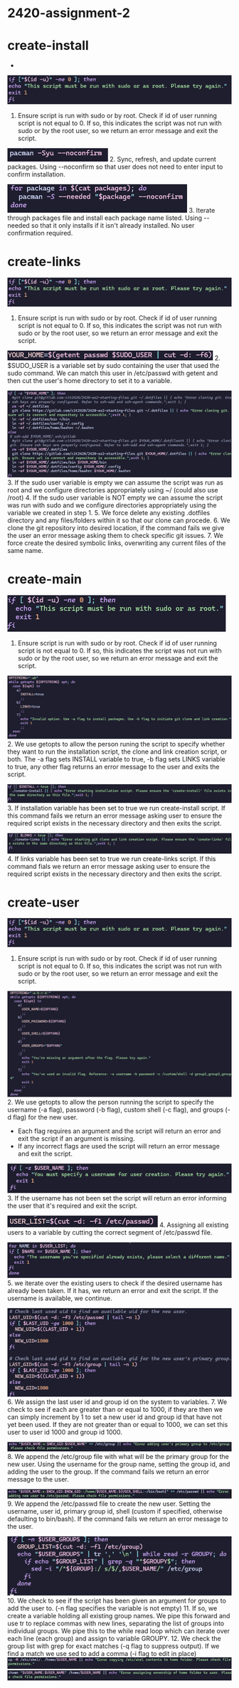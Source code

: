 # 2420-assignment-2





# create-install
* 
![](./Assets/install-1.png)
1. Ensure script is run with sudo or by root. Check if id of user running script is not equal to 0. If so, this indicates the script was not run with sudo or by the root user, so we return an error message and exit the script.

![](./Assets/install-2.png)
2. Sync, refresh, and update current packages. Using --noconfirm so that user does not need to enter input to confirm installation.

![](./Assets/install-3.png)
3. Iterate through packages file and install each package name listed. Using --needed so that it only installs if it isn't already installed. No user confirmation required.

# create-links
![](./Assets/install-1.png)
1. Ensure script is run with sudo or by root. Check if id of user running script is not equal to 0. If so, this indicates the script was not run with sudo or by the root user, so we return an error message and exit the script.

![](./Assets/links-1.png)
2. $SUDO_USER is a variable set by sudo containing the user that used the sudo command. We can match this user in /etc/passwd with getent and then cut the user's home directory to set it to a variable.

![](./Assets/links-2.png)
3. If the sudo user variable is empty we can assume the script was run as root and we configure directories appropriately using ~/ (could also use /root)
4. If the sudo user variable is NOT empty we can assume the script was run with sudo and we configure directories appropriately using the variable we created in step 1.
5. We force delete any existing .dotfiles directory and any files/folders within it so that our clone can procede.
6. We clone the git repository into desired location, if the command fails we give the user an error message asking them to check specific git issues.
7. We force create the desired symbolic links, overwriting any current files of the same name. 

# create-main
![](./Assets/main-1.png)
1. Ensure script is run with sudo or by root. Check if id of user running script is not equal to 0. If so, this indicates the script was not run with sudo or by the root user, so we return an error message and exit the script.

![](./Assets/main-2.png)
2. We use getopts to allow the person runing the script to specify whether they want to run the installation script, the clone and link creation script, or both. The -a flag sets INSTALL variable to true, -b flag sets LINKS variable to true, any other flag returns an error message to the user and exits the script.

![](./Assets/main3.png)
3. If installation variable has been set to true we run create-install script. If this command fails we return an error message asking user to ensure the required script exists in the necessary directory and then exits the script.


![](./Assets/main4.png)
4. If links variable has been set to true we run create-links script. If this command fials we return an error message asking user to ensure the required script exists in the necessary directory and then exits the script.

# create-user
![](./Assets/install-1.png)
1. Ensure script is run with sudo or by root. Check if id of user running script is not equal to 0. If so, this indicates the script was not run with sudo or by the root user, so we return an error message and exit the script.

![](./Assets/user-1.png)
2. We use getopts to allow the person running the script to specify the username (-a flag), password (-b flag), custom shell (-c flag), and groups (-d flag) for the new user. 
* Each flag requires an argument and the script will return an error and exit the script if an argument is missing. 
* If any incorrect flags are used the script will return an error message and exit the script.  

![](./Assets/user-2.png)
3. If the username has not been set the script will return an error informing the user that it's required and exit the script.

![](./Assets/user-3.png)
4. Assigning all existing users to a variable by cutting the correct segment of /etc/passwd file.

![](./Assets/user-4.png)
5. we iterate over the existing users to check if the desired username has already been taken. If it has, we return an error and exit the script. If the username is available, we continue.

![](./Assets/user-5.png)
6. We assign the last user id and group id on the system to variables.
7. We check to see if each are greater than or equal to 1000, if they are then we can simply increment by 1 to set a new user id and group id that have not yet been used. If they are not greater than or equal to 1000, we can set this user to user id 1000 and group id 1000.

![](./Assets/user-6.png)
8. We append the /etc/group file with what will be the primary group for the new user. Using the username for the group name, setting the group id, and adding the user to the group. If the command fails we return an error message to the user.

![](./Assets/user-7.png)
9. We append the /etc/passwd file to create the new user. Setting the username, user id, primary group id, shell (custom if specified, otherwise defaulting to bin/bash). If the command fails we return an error message to the user.

![](./Assets/user-8.png)
10. We check to see if the script has been given an argument for groups to add the user to. (-n flag specifies the variable is not empty)
11. If so, we create a variable holding all existing group names. We pipe this forward and use tr to replace commas with new lines, separating the list of groups into individual groups. We pipe this to the while read loop which can iterate over each line (each group) and assign to variable GROUPY.
12. We check the group list with grep for exact matches (-q flag to suppress output). If we find a match we use sed to add a comma (-i flag to edit in place)
![](./Assets/user-9.png)
![](./Assets/user-10.png)
